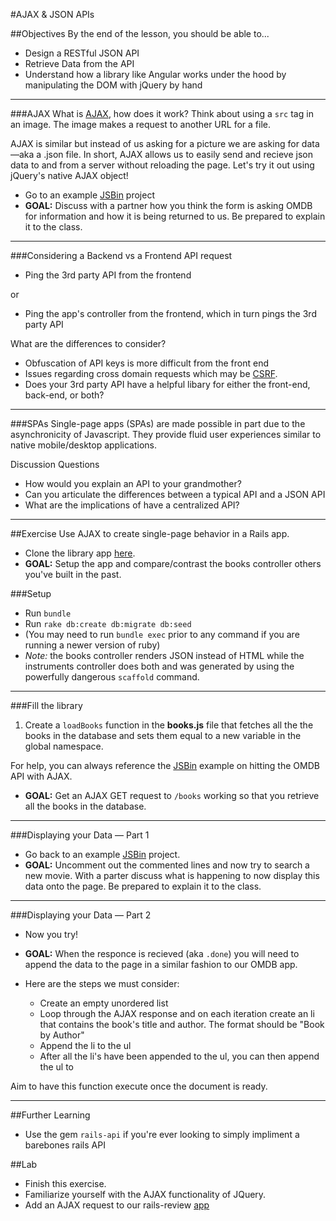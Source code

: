 #AJAX & JSON APIs

##Objectives
By the end of the lesson, you should be able to...

* Design a RESTful JSON API
* Retrieve Data from the API
* Understand how a library like Angular works under the hood by manipulating the DOM with jQuery by hand

---

###AJAX
What is [AJAX](http://api.jquery.com/jquery.ajax/), how does it work? Think about using a `src` tag in an image. The image makes a request to another URL for a file.

AJAX is similar but instead of us asking for a picture we are asking for data—aka a .json file. In short, AJAX allows us to easily send and recieve json data to and from a server without reloading the page. Let's try it out using jQuery's native AJAX object!
 
* Go to an example [JSBin](http://jsbin.com/qamocegowe/7/edit?html,js,output) project
* **GOAL:** Discuss with a partner how you think the form is asking OMDB for information and how it is being returned to us. Be prepared to explain it to the class.

---

###Considering a Backend vs a Frontend API request
* Ping the 3rd party API from the frontend

or

* Ping the app's controller from the frontend, which in turn pings the 3rd party API

What are the differences to consider?

* Obfuscation of API keys is more difficult from the front end
* Issues regarding cross domain requests which may be [CSRF](http://guides.rubyonrails.org/security.html#cross-site-request-forgery-csrf).
* Does your 3rd party API have a helpful libary for either the front-end, back-end, or both?

---

###SPAs
Single-page apps (SPAs) are made possible in part due to the asynchronicity of Javascript. They provide fluid user experiences similar to native mobile/desktop applications.

Discussion Questions

* How would you explain an API to your grandmother? 
* Can you articulate the differences between a typical API and a JSON API
* What are the implications of have a centralized API?

---

##Exercise
Use AJAX to create single-page behavior in a Rails app.

* Clone the library app [here](git@github.com:sf-wdi-14/library_spa.git).
* **GOAL:** Setup the app and compare/contrast the books controller others you've built in the past.

###Setup

* Run `bundle`
* Run `rake db:create db:migrate db:seed` 
* (You may need to run `bundle exec` prior to any command if you are running a newer version of ruby)
* *Note:* the books controller renders JSON instead of HTML while the instruments controller does both and was generated by using the powerfully dangerous `scaffold` command.


---

###Fill the library

1) Create a `loadBooks` function in the **books.js** file that fetches all the the books in the database and sets them equal to a new variable in the global namespace.

For help, you can always reference the [JSBin](http://jsbin.com/qamocegowe/7/edit?html,js,output) example on hitting the OMDB API with AJAX.

* **GOAL:** Get an AJAX GET request to `/books` working so that you retrieve all the books in the database.

---

###Displaying your Data — Part 1

* Go back to an example [JSBin](http://jsbin.com/qamocegowe/7/edit?html,js,output) project.
* **GOAL:** Uncomment out the commented lines and now try to search a new movie. With a parter discuss what is happening to now display this data onto the page. Be prepared to explain it to the class.

---

###Displaying your Data — Part 2

* Now you try!

* **GOAL:** When the responce is recieved (aka `.done`) you will need to append the data to the page in a similar fashion to our OMDB app.

* Here are the steps we must consider:
	* Create an empty unordered list
	* Loop through the AJAX response and on each iteration create an li that contains the book's title and author. The format should be "Book by Author"
	* Append the li to the ul
	* After all the li's have been appended to the ul, you can then append the ul to 

Aim to have this function execute once the document is ready.

---

##Further Learning

* Use the gem `rails-api` if you're ever looking to simply impliment a barebones rails API

##Lab

* Finish this exercise.
* Familiarize yourself with the AJAX functionality of JQuery.
* Add an AJAX request to our rails-review [app](https://github.com/sf-wdi-14/rails-review)

